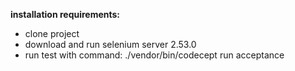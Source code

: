 **installation requirements:**

* clone project
* download and run selenium server 2.53.0
* run test with command: ./vendor/bin/codecept run acceptance
